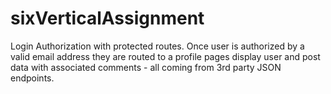 # sixVerticalAssignment
Login Authorization with protected routes. Once user is authorized by a valid email address they are routed to a profile pages display user and post data with associated comments - all coming from 3rd party JSON endpoints.
